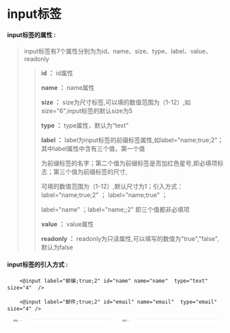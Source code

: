 # input**标签**

#### input**标签的属性 :**

> input标签有7个属性分别为为id、name、size、type、label、value、readonly
>
> >**id ：** id属性
> >
> > **name ：** name属性
> >
> > **size ：** size为尺寸标签,可以填的数值范围为（1-12）,如size="6",input标签的默认size为5
> >
> > **type ：** type属性，默认为“text”
> >
> > **label ：** label为input标签的前缀标签属性,如label="name;true;2"；其中label属性中含有三个值，第一个值
> >
> > 为前缀标签的名字；第二个值为前缀标签是否加红色星号,即必填项标志；第三个值为前缀标签的尺寸,
> >
> > 可填的数值范围为（1-12）,默认尺寸为1；引入方式：label="name;true;2" ； label="name;true" ；
> >
> > label="name" ；label="name;;2" 即三个值都非必填项
> >
> > **value  ：** value属性
> >
> > **readonly ：** readonly为只读属性,可以填写的数值为"true","false",默认为false

#### input标签的引入方式 :

```
    <@input label="邮编;true;2" id="name" name="name"  type="text" size="4"  />

    <@input label="邮件;true;2" id="email" name="email"  type="email" size="4" />
```

![](/assets/input.png)

